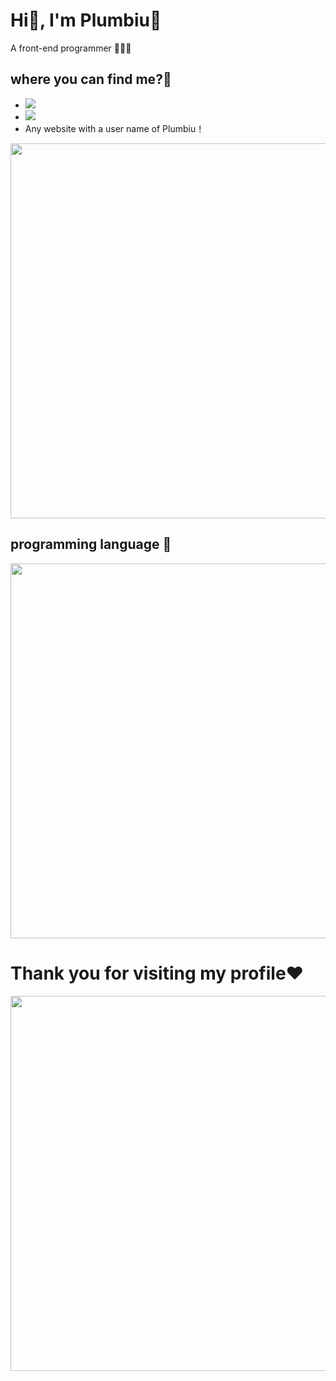 # Hi👋, I'm Plumbiu🥰

A front-end programmer 🥵🥵🥵

## where you can find me?🤔

- [![](https://img.shields.io/badge/Blog-Plumbiuの小屋-black?logo=blog&color=blueviolet)](https://blog.plumbiu.club/)
- [![](https://img.shields.io/badge/Github-black?logo=github&logoColor=white&color=green)](https://github.com/Plumbiu)
- Any website with a user name of Plumbiu！

<img width="600px" src="https://github-readme-stats.vercel.app/api?username=Plumbiu&theme=dark#gh-dark-mode-only" />

## programming language 💫

<a href="https://wakatime.com"><img width="600px" src="https://wakatime.com/share/@43e688e8-255f-4966-9dfd-6b499237eefd/dc766ce9-5056-49df-87d8-d58d24afc8e1.png" /></a>

# Thank you for visiting my profile❤️

<img width="600px" src="https://github-readme-streak-stats.herokuapp.com/?user=Plumbiu&theme=radical" />

